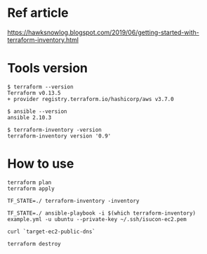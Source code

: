 
# Ref article

https://hawksnowlog.blogspot.com/2019/06/getting-started-with-terraform-inventory.html

# Tools version

```
$ terraform --version
Terraform v0.13.5
+ provider registry.terraform.io/hashicorp/aws v3.7.0

```

```
$ ansible --version
ansible 2.10.3
```

```
$ terraform-inventory -version
terraform-inventory version '0.9'
```

# How to use

```
terraform plan
terraform apply
```

```
TF_STATE=./ terraform-inventory -inventory
```

```
TF_STATE=./ ansible-playbook -i $(which terraform-inventory) example.yml -u ubuntu --private-key ~/.ssh/isucon-ec2.pem
```

```
curl `target-ec2-public-dns`
```

```
terraform destroy
```
